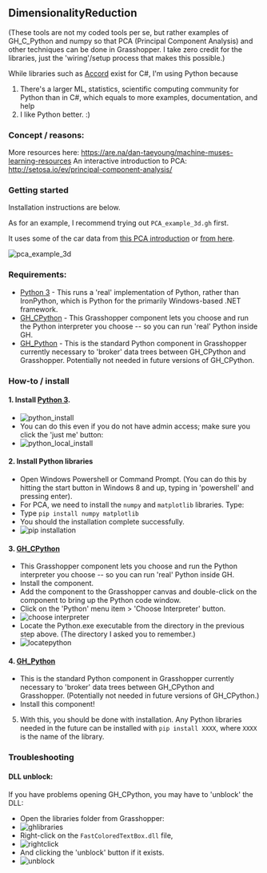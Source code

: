 ## DimensionalityReduction

(These tools are not my coded tools per se, but rather examples of GH_C_Python and numpy so that PCA (Principal Component Analysis) and other techniques can be done in Grasshopper. 
I take zero credit for the libraries, just the 'wiring'/setup process that makes this possible.)

While libraries such as [Accord](http://accord-framework.net/intro.html) exist for C#, 
I'm using Python because 
1) There's a larger ML, statistics, scientific computing community for Python than in C#, which equals to more examples, documentation, and help
2) I like Python better. :)

### Concept / reasons:
More resources here: https://are.na/dan-taeyoung/machine-muses-learning-resources
An interactive introduction to PCA: http://setosa.io/ev/principal-component-analysis/


### Getting started

Installation instructions are below.

As for an example, I recommend trying out `PCA_example_3d.gh` first. 

It uses some of the car data from [this PCA introduction](https://rstudio-pubs-static.s3.amazonaws.com/182884_e3952c98230b4f789d1224eee70df3d4.html) or [from here](https://feliperego.github.io/blog/2016/05/31/Intro-To-Principal-Component-Analysis).

![pca_example_3d](https://github.com/dantaeyoung/GrasshopperArsenal/blob/master/DimensionalityReduction/images/example_PCA_example_3d.png)


### Requirements:
- [Python 3](https://www.python.org/downloads/) - This runs a 'real' implementation of Python, rather than IronPython, which is Python for the primarily Windows-based .NET framework.
- [GH_CPython](http://www.food4rhino.com/app/ghcpython) - This Grasshopper component lets you choose and run the Python interpreter you choose -- so you can run 'real' Python inside GH.
- [GH_Python](http://www.food4rhino.com/app/ghpython) - This is the standard Python component in Grasshopper currently necessary to 'broker' data trees between GH_CPython and Grasshopper. Potentially not needed in future versions of GH_CPython.

### How-to / install
#### 1. Install [Python 3](https://www.python.org/downloads/).
- ![python_install](https://github.com/dantaeyoung/GrasshopperArsenal/blob/master/DimensionalityReduction/images/installation_1_python.png)
- You can do this even if you do not have admin access; make sure you click the 'just me' button:
- ![python_local_install](https://github.com/dantaeyoung/GrasshopperArsenal/blob/master/DimensionalityReduction/images/installation_1.5_python_local.png)

####  2. Install Python libraries
- Open Windows Powershell or Command Prompt. (You can do this by hitting the start button in Windows 8 and up, typing in 'powershell' and pressing enter).
- For PCA, we need to install the `numpy` and `matplotlib` libraries. Type:
- Type `pip install numpy matplotlib`
- You should the installation complete successfully.
- ![pip installation](https://github.com/dantaeyoung/GrasshopperArsenal/blob/master/DimensionalityReduction/images/installation_4_pip_install.png)

#### 3. [GH_CPython](http://www.food4rhino.com/app/ghcpython)
- This Grasshopper component lets you choose and run the Python interpreter you choose -- so you can run 'real' Python inside GH. 
- Install the component.
- Add the component to the Grasshopper canvas and double-click on the component to bring up the Python code window.
- Click on the 'Python' menu item > 'Choose Interpreter' button.
- ![choose interpreter](https://github.com/dantaeyoung/GrasshopperArsenal/blob/master/DimensionalityReduction/images/installation_2_choose_interpreter.png)
- Locate the Python.exe executable from the directory in the previous step above. (The directory I asked you to remember.)
- ![locatepython](https://github.com/dantaeyoung/GrasshopperArsenal/blob/master/DimensionalityReduction/images/installation_3_locatePython.png)

#### 4. [GH_Python](http://www.food4rhino.com/app/ghpython)
- This is the standard Python component in Grasshopper currently necessary to 'broker' data trees between GH_CPython and Grasshopper. (Potentially not needed in future versions of GH_CPython.)
- Install this component!

5. With this, you should be done with installation. Any Python libraries needed in the future can be installed with `pip install XXXX`, where `XXXX` is the name of the library.

### Troubleshooting

#### DLL unblock:
If you have problems opening GH_CPython, you may have to 'unblock' the DLL:
- Open the libraries folder from Grasshopper:
- ![ghlibraries](https://github.com/dantaeyoung/GrasshopperArsenal/blob/master/DimensionalityReduction/images/grasshopper_libraries.png)
- Right-click on the `FastColoredTextBox.dll` file,
- ![rightclick](https://github.com/dantaeyoung/GrasshopperArsenal/blob/master/DimensionalityReduction/images/dll_right_click.png)
- And clicking the 'unblock' button if it exists.
- ![unblock](https://github.com/dantaeyoung/GrasshopperArsenal/blob/master/DimensionalityReduction/images/dll_unblock.jpg)
